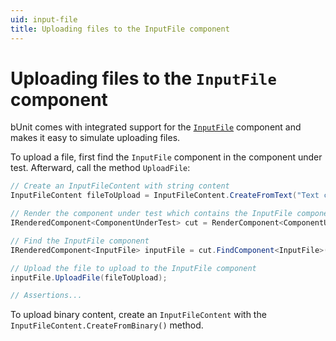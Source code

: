 ```yaml
---
uid: input-file
title: Uploading files to the InputFile component
---
```


# Uploading files to the `InputFile` component

bUnit comes with integrated support for the [`InputFile`](https://docs.microsoft.com/en-us/aspnet/core/blazor/file-uploads?view=aspnetcore-6.0&pivots=server) component and makes it easy to simulate uploading files.

To upload a file, first find the `InputFile` component in the component under test. Afterward, call the method `UploadFile`:

```csharp
// Create an InputFileContent with string content
InputFileContent fileToUpload = InputFileContent.CreateFromText("Text content", "Filename.txt");

// Render the component under test which contains the InputFile component as a child component
IRenderedComponent<ComponentUnderTest> cut = RenderComponent<ComponentUnderTest>();

// Find the InputFile component
IRenderedComponent<InputFile> inputFile = cut.FindComponent<InputFile>();

// Upload the file to upload to the InputFile component
inputFile.UploadFile(fileToUpload);

// Assertions...
```

To upload binary content, create an `InputFileContent` with the `InputFileContent.CreateFromBinary()` method.